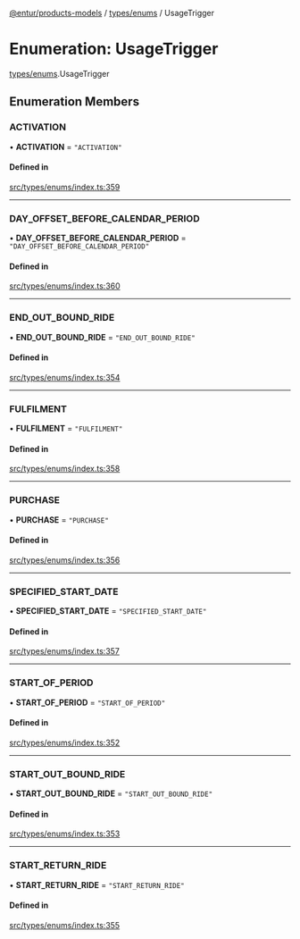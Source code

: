 [@entur/products-models](../README.md) / [types/enums](../modules/types_enums.md) / UsageTrigger

# Enumeration: UsageTrigger

[types/enums](../modules/types_enums.md).UsageTrigger

## Enumeration Members

### ACTIVATION

• **ACTIVATION** = ``"ACTIVATION"``

#### Defined in

[src/types/enums/index.ts:359](https://github.com/entur/products-models/blob/main/src/types/enums/index.ts#L359)

___

### DAY\_OFFSET\_BEFORE\_CALENDAR\_PERIOD

• **DAY\_OFFSET\_BEFORE\_CALENDAR\_PERIOD** = ``"DAY_OFFSET_BEFORE_CALENDAR_PERIOD"``

#### Defined in

[src/types/enums/index.ts:360](https://github.com/entur/products-models/blob/main/src/types/enums/index.ts#L360)

___

### END\_OUT\_BOUND\_RIDE

• **END\_OUT\_BOUND\_RIDE** = ``"END_OUT_BOUND_RIDE"``

#### Defined in

[src/types/enums/index.ts:354](https://github.com/entur/products-models/blob/main/src/types/enums/index.ts#L354)

___

### FULFILMENT

• **FULFILMENT** = ``"FULFILMENT"``

#### Defined in

[src/types/enums/index.ts:358](https://github.com/entur/products-models/blob/main/src/types/enums/index.ts#L358)

___

### PURCHASE

• **PURCHASE** = ``"PURCHASE"``

#### Defined in

[src/types/enums/index.ts:356](https://github.com/entur/products-models/blob/main/src/types/enums/index.ts#L356)

___

### SPECIFIED\_START\_DATE

• **SPECIFIED\_START\_DATE** = ``"SPECIFIED_START_DATE"``

#### Defined in

[src/types/enums/index.ts:357](https://github.com/entur/products-models/blob/main/src/types/enums/index.ts#L357)

___

### START\_OF\_PERIOD

• **START\_OF\_PERIOD** = ``"START_OF_PERIOD"``

#### Defined in

[src/types/enums/index.ts:352](https://github.com/entur/products-models/blob/main/src/types/enums/index.ts#L352)

___

### START\_OUT\_BOUND\_RIDE

• **START\_OUT\_BOUND\_RIDE** = ``"START_OUT_BOUND_RIDE"``

#### Defined in

[src/types/enums/index.ts:353](https://github.com/entur/products-models/blob/main/src/types/enums/index.ts#L353)

___

### START\_RETURN\_RIDE

• **START\_RETURN\_RIDE** = ``"START_RETURN_RIDE"``

#### Defined in

[src/types/enums/index.ts:355](https://github.com/entur/products-models/blob/main/src/types/enums/index.ts#L355)
